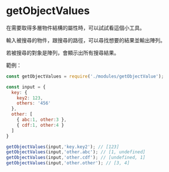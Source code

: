 # getObjectValues
在需要取得多層物件結構的屬性時，可以試試看這個小工具。

輸入被搜尋的物件，跟搜尋的路徑，可以尋找想要的結果並輸出陣列。

若被搜尋的對象是陣列，會顯示出所有搜尋結果。

範例：
```js
const getObjectValues = require('./modules/getObjectValue');

const input = {
  key: {
    key2: 123,
    others: '456'
  },
  other: [
    { abc:1, other:3 },
    { cdf:1, other:4 }
  ]
}

getObjectValues(input,'key.key2'); // [123]
getObjectValues(input,'other.abc'); // [1, undefined]
getObjectValues(input,'other.cdf'); // [undefined, 1]
getObjectValues(input,'other.other'); // [3, 4]

```